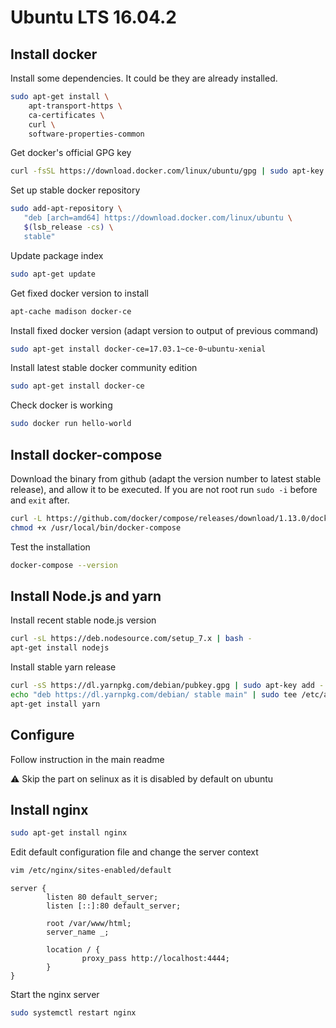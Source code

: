 # Ubuntu LTS 16.04.2
## Install docker

Install some dependencies. It could be they are already installed.
```bash
sudo apt-get install \
    apt-transport-https \
    ca-certificates \
    curl \
    software-properties-common
```

Get docker's official GPG key
```bash
curl -fsSL https://download.docker.com/linux/ubuntu/gpg | sudo apt-key add -
```

Set up stable docker repository
```bash
sudo add-apt-repository \
   "deb [arch=amd64] https://download.docker.com/linux/ubuntu \
   $(lsb_release -cs) \
   stable"
```

Update package index
```bash
sudo apt-get update
```
Get fixed docker version to install
```bash
apt-cache madison docker-ce
```

Install fixed docker version (adapt version to output of previous command)
```bash
sudo apt-get install docker-ce=17.03.1~ce-0~ubuntu-xenial
```

Install latest stable docker community edition
```bash
sudo apt-get install docker-ce
```

Check docker is working
```bash
sudo docker run hello-world
```

## Install docker-compose
Download the binary from github (adapt the version number to latest stable release), and allow it to be executed. If you are not root run `sudo -i` before and `exit` after.
```bash
curl -L https://github.com/docker/compose/releases/download/1.13.0/docker-compose-`uname -s`-`uname -m` > /usr/local/bin/docker-compose
chmod +x /usr/local/bin/docker-compose
```

Test the installation
```bash
docker-compose --version
```

## Install Node.js and yarn
Install recent stable node.js version
```bash
curl -sL https://deb.nodesource.com/setup_7.x | bash -
apt-get install nodejs
```

Install stable yarn release
```bash
curl -sS https://dl.yarnpkg.com/debian/pubkey.gpg | sudo apt-key add -
echo "deb https://dl.yarnpkg.com/debian/ stable main" | sudo tee /etc/apt/sources.list.d/yarn.list
apt-get install yarn
```

## Configure
Follow instruction in the main readme

:warning: Skip the part on selinux as it is disabled by default on ubuntu

## Install nginx
```bash
sudo apt-get install nginx
```

Edit default configuration file and change the server context
```bash
vim /etc/nginx/sites-enabled/default
```

```nginx
server {
        listen 80 default_server;
        listen [::]:80 default_server;

        root /var/www/html;
        server_name _;
        
        location / {
                proxy_pass http://localhost:4444;
        }
}
```

Start the nginx server
```bash
sudo systemctl restart nginx
```